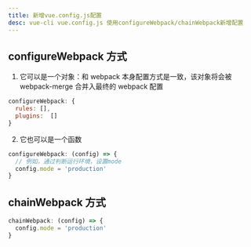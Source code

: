 ```yaml
---
title: 新增vue.config.js配置
desc: vue-cli vue.config.js 使用configureWebpack/chainWebpack新增配置
---
```


## configureWebpack 方式

1. 它可以是一个对象：和 webpack 本身配置方式是一致，该对象将会被 webpack-merge 合并入最终的 webpack 配置

```javascript
configureWebpack: {
  rules: [],
  plugins:  []
}
```

2. 它也可以是一个函数

```javascript
configureWebpack: (config) => {
  // 例如，通过判断运行环境，设置mode
  config.mode = 'production'
}
```

## chainWebpack 方式

```javascript
chainWebpack: (config) => {
  config.mode = 'production'
}
```
